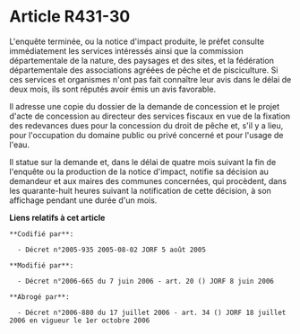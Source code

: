 # Article R431-30

L'enquête terminée, ou la notice d'impact produite, le préfet consulte immédiatement les services intéressés ainsi que la
commission départementale de la nature, des paysages et des sites, et la fédération départementale des associations agréées
de pêche et de pisciculture. Si ces services et organismes n'ont pas fait connaître leur avis dans le délai de deux mois, ils
sont réputés avoir émis un avis favorable.

Il adresse une copie du dossier de la demande de concession et le projet d'acte de concession au directeur des services
fiscaux en vue de la fixation des redevances dues pour la concession du droit de pêche et, s'il y a lieu, pour l'occupation
du domaine public ou privé concerné et pour l'usage de l'eau.

Il statue sur la demande et, dans le délai de quatre mois suivant la fin de l'enquête ou la production de la notice d'impact,
notifie sa décision au demandeur et aux maires des communes concernées, qui procèdent, dans les quarante-huit heures suivant
la notification de cette décision, à son affichage pendant une durée d'un mois.

**Liens relatifs à cet article**

	**Codifié par**:

	  - Décret n°2005-935 2005-08-02 JORF 5 août 2005

	**Modifié par**:

	  - Décret n°2006-665 du 7 juin 2006 - art. 20 () JORF 8 juin 2006

	**Abrogé par**:

	  - Décret n°2006-880 du 17 juillet 2006 - art. 34 () JORF 18 juillet 2006 en vigueur le 1er octobre 2006
